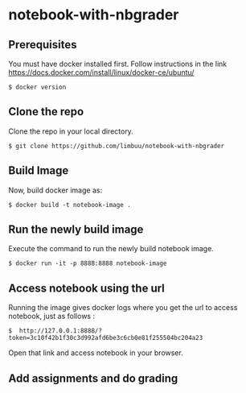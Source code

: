 # notebook-with-nbgrader

## Prerequisites
You must have docker installed first. Follow instructions in the link https://docs.docker.com/install/linux/docker-ce/ubuntu/

    $ docker version
## Clone the repo 
Clone the repo in your local directory.

    $ git clone https://github.com/limbuu/notebook-with-nbgrader
## Build Image
Now, build docker image as: 

    $ docker build -t notebook-image .
## Run the newly build image
Execute the command to run the newly build notebook image.

    $ docker run -it -p 8888:8888 notebook-image 
## Access notebook using the url
Running the image gives docker logs where you get the url to access notebook, just as follows :

    $  http://127.0.0.1:8888/?token=3c10f42b1f30c3d992afd6be3c6cb0e81f255504bc204a23
    
Open that link and access notebook in your browser.
## Add assignments and do grading 

